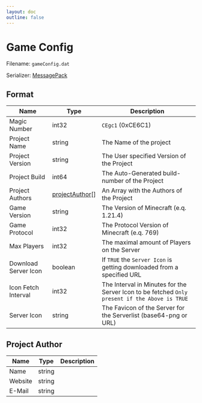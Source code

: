 ```yaml
---
layout: doc
outline: false
---
```


# Game Config

Filename: `gameConfig.dat`

Serializer: [MessagePack](https://msgpack.org/)

## Format

| Name                 | Type                               | Description                                                                                   |
| -------------------- | ---------------------------------- | --------------------------------------------------------------------------------------------- |
| Magic Number         | int32                              | `CEgc1` (0xCE6C1)                                                                             |
| Project Name         | string                             | The Name of the project                                                                       |
| Project Version      | string                             | The User specified Version of the Project                                                     |
| Project Build        | int64                              | The Auto-Generated build-number of the Project                                                |
| Project Authors      | [projectAuthor](#project-author)[] | An Array with the Authors of the Project                                                      |
| Game Version         | string                             | The Version of Minecraft (e.q. 1.21.4)                                                        |
| Game Protocol        | int32                              | The Protocol Version of Minecraft (e.q. 769)                                                  |
| Max Players          | int32                              | The maximal amount of Players on the Server                                                   |
| Download Server Icon | boolean                            | If `TRUE` the `Server Icon` is getting downloaded from a specified URL                        |
| Icon Fetch Interval  | int32                              | The Interval in Minutes for the Server Icon to be fetched `Only present if the Above is TRUE` |
| Server Icon          | string                             | The Favicon of the Server for the Serverlist (base64-png or URL)                              |

## Project Author

| Name    | Type   | Description |
| ------- | ------ | ----------- |
| Name    | string |             |
| Website | string |             |
| E-Mail  | string |             |
